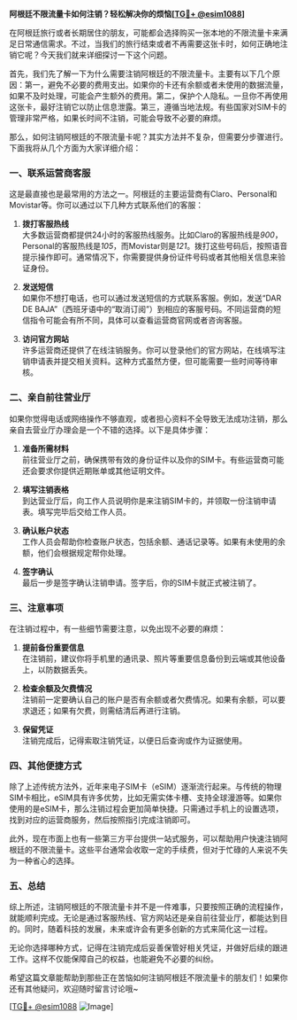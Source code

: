**阿根廷不限流量卡如何注销？轻松解决你的烦恼[[TG💪+ @esim1088](https://t.me/s/esim1088)]**

在阿根廷旅行或者长期居住的朋友，可能都会选择购买一张本地的不限流量卡来满足日常通信需求。不过，当我们的旅行结束或者不再需要这张卡时，如何正确地注销它呢？今天我们就来详细探讨一下这个问题。

首先，我们先了解一下为什么需要注销阿根廷的不限流量卡。主要有以下几个原因：第一，避免不必要的费用支出。如果你的卡还有余额或者未使用的数据流量，如果不及时处理，可能会产生额外的费用。第二，保护个人隐私。一旦你不再使用这张卡，最好注销它以防止信息泄露。第三，遵循当地法规。有些国家对SIM卡的管理非常严格，如果长时间不注销，可能会导致不必要的麻烦。

那么，如何注销阿根廷的不限流量卡呢？其实方法并不复杂，但需要分步骤进行。下面我将从几个方面为大家详细介绍：

### **一、联系运营商客服**
这是最直接也是最常用的方法之一。阿根廷的主要运营商有Claro、Personal和Movistar等。你可以通过以下几种方式联系他们的客服：

1. **拨打客服热线**  
   大多数运营商都提供24小时的客服热线服务。比如Claro的客服热线是*900*，Personal的客服热线是*105*，而Movistar则是*121*。拨打这些号码后，按照语音提示操作即可。通常情况下，你需要提供身份证件号码或者其他相关信息来验证身份。

2. **发送短信**  
   如果你不想打电话，也可以通过发送短信的方式联系客服。例如，发送“DAR DE BAJA”（西班牙语中的“取消订阅”）到相应的客服号码。不同运营商的短信指令可能会有所不同，具体可以查看运营商官网或者咨询客服。

3. **访问官方网站**  
   许多运营商还提供了在线注销服务。你可以登录他们的官方网站，在线填写注销申请表并提交相关资料。这种方式虽然方便，但可能需要一些时间等待审核。

### **二、亲自前往营业厅**
如果你觉得电话或网络操作不够直观，或者担心资料不全导致无法成功注销，那么亲自去营业厅办理会是一个不错的选择。以下是具体步骤：

1. **准备所需材料**  
   前往营业厅之前，确保携带有效的身份证件以及你的SIM卡。有些运营商可能还会要求你提供近期账单或其他证明文件。

2. **填写注销表格**  
   到达营业厅后，向工作人员说明你是来注销SIM卡的，并领取一份注销申请表。填写完毕后交给工作人员。

3. **确认账户状态**  
   工作人员会帮助你检查账户状态，包括余额、通话记录等。如果有未使用的余额，他们会根据规定帮你处理。

4. **签字确认**  
   最后一步是签字确认注销申请。签字后，你的SIM卡就正式被注销了。

### **三、注意事项**
在注销过程中，有一些细节需要注意，以免出现不必要的麻烦：

1. **提前备份重要信息**  
   在注销前，建议你将手机里的通讯录、照片等重要信息备份到云端或其他设备上，以防数据丢失。

2. **检查余额及欠费情况**  
   注销前一定要确认自己的账户是否有余额或者欠费情况。如果有余额，可以要求退还；如果有欠费，则需结清后再进行注销。

3. **保留凭证**  
   注销完成后，记得索取注销凭证，以便日后查询或作为证据使用。

### **四、其他便捷方式**
除了上述传统方法外，近年来电子SIM卡（eSIM）逐渐流行起来。与传统的物理SIM卡相比，eSIM具有许多优势，比如无需实体卡槽、支持全球漫游等。如果你使用的是eSIM卡，那么注销过程会更加简单快捷。只需通过手机上的设置选项，找到对应的运营商服务，然后按照指引完成注销即可。

此外，现在市面上也有一些第三方平台提供一站式服务，可以帮助用户快速注销阿根廷的不限流量卡。这些平台通常会收取一定的手续费，但对于忙碌的人来说不失为一种省心的选择。

### **五、总结**
综上所述，注销阿根廷的不限流量卡并不是一件难事，只要按照正确的流程操作，就能顺利完成。无论是通过客服热线、官方网站还是亲自前往营业厅，都能达到目的。同时，随着科技的发展，未来或许会有更多创新的方式来简化这一过程。

无论你选择哪种方式，记得在注销完成后妥善保管好相关凭证，并做好后续的跟进工作。这样不仅能保障自己的权益，也能避免不必要的纠纷。

希望这篇文章能帮助到那些正在苦恼如何注销阿根廷不限流量卡的朋友们！如果你还有其他疑问，欢迎随时留言讨论哦~  

[[TG💪+ @esim1088](https://t.me/s/esim1088) ![Image](https://i.postimg.cc/4NQfJmqS/Snipaste-2025-05-13-00-14-12.png)]